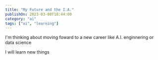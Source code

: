 ```yaml
---
title: "My Future and the I.A."
publishOn: 2023-03-08T18:44:00
category: "ai"
tags: ["ai", "learning"]
---
```


I'm thinking about moving foward to a new career like A.I. enginnering or data science

I will learn new things
